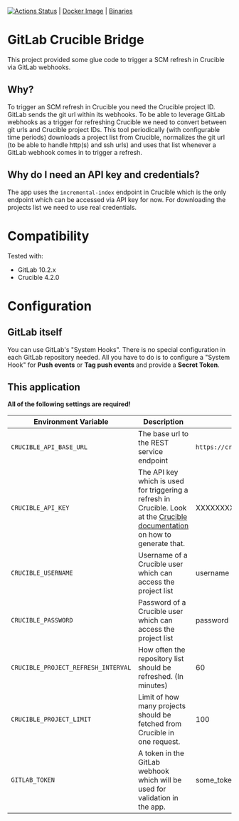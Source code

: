 [![Actions Status](https://github.com/AOEpeople/gitlab-crucible-bridge/workflows/Test%20and%20build%20Docker%20image/badge.svg)](https://github.com/AOEpeople/gitlab-crucible-bridge/actions)
| [Docker Image](https://hub.docker.com/r/aoepeople/gitlab-crucible-bridge/)
| [Binaries](https://github.com/AOEpeople/gitlab-crucible-bridge/releases)
# GitLab Crucible Bridge
This project provided some glue code to trigger a SCM refresh in Crucible via GitLab webhooks.

## Why?
To trigger an SCM refresh in Crucible you need the Crucible project ID.
GitLab sends the git url within its webhooks.
To be able to leverage GitLab webhooks as a trigger for refreshing Crucible we need to convert between git urls and Crucible project IDs.
This tool periodically (with configurable time periods) downloads a project list from Crucible, normalizes the git url (to be able to handle http(s) and ssh urls) and uses that list whenever a GitLab webhook comes in to trigger a refresh. 

## Why do I need an API key and credentials?
The app uses the `incremental-index` endpoint in Crucible which is the only endpoint which can be accessed via API key for now. For downloading the projects list we need to use real credentials.

# Compatibility
Tested with:
* GitLab 10.2.x
* Crucible 4.2.0

# Configuration
## GitLab itself
You can use GitLab's "System Hooks". There is no special configuration in each GitLab repository needed.
All you have to do is to configure a "System Hook" for **Push events** or **Tag push events** and provide a **Secret Token**.

## This application

**All of the following settings are required!**

| Environment Variable | Description | Example |
| -------------------- | ----------- | ------- |
|`CRUCIBLE_API_BASE_URL`|The base url to the REST service endpoint|`https://crucible.example.com/cru/rest-service-fecru`|
|`CRUCIBLE_API_KEY`|The API key which is used for triggering a refresh in Crucible. Look at the [Crucible documentation](https://confluence.atlassian.com/fisheye/setting-the-rest-api-token-317197023.html) on how to generate that.|XXXXXXXXXXXXXXXXXXXXXXXXXXXXXXXXXXXXXXXX|
|`CRUCIBLE_USERNAME`|Username of a Crucible user which can access the project list|username|
|`CRUCIBLE_PASSWORD`|Password of a Crucible user which can access the project list|password|
|`CRUCIBLE_PROJECT_REFRESH_INTERVAL`|How often the repository list should be refreshed. (In minutes)|60|
|`CRUCIBLE_PROJECT_LIMIT`|Limit of how many projects should be fetched from Crucible in one request.|100|
|`GITLAB_TOKEN`|A token in the GitLab webhook which will be used for validation in the app.|some_token|
